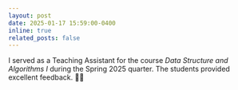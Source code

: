 ```yaml
---
layout: post
date: 2025-01-17 15:59:00-0400
inline: true
related_posts: false
---
```


I served as a Teaching Assistant for the course _Data Structure and Algorithms I_ during the Spring 2025 quarter. The students provided excellent feedback. 👨‍🏫